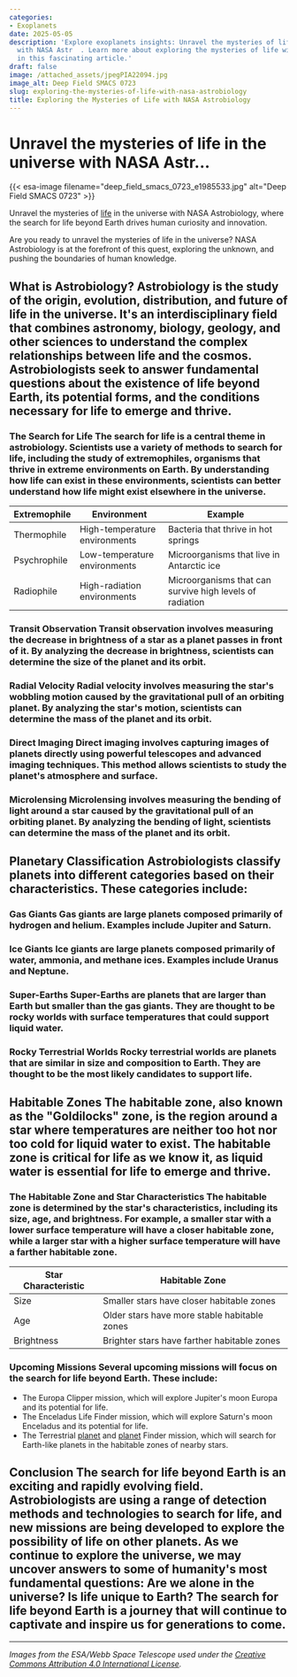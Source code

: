 ```yaml
---
categories:
- Exoplanets
date: 2025-05-05
description: 'Explore exoplanets insights: Unravel the mysteries of life in the universe
  with NASA Astr  . Learn more about exploring the mysteries of life with nasa astrobiology
  in this fascinating article.'
draft: false
image: /attached_assets/jpegPIA22094.jpg
image_alt: Deep Field SMACS 0723
slug: exploring-the-mysteries-of-life-with-nasa-astrobiology
title: Exploring the Mysteries of Life with NASA Astrobiology
---
```


# Unravel the mysteries of life in the universe with NASA Astr...
{{< esa-image filename="deep_field_smacs_0723_e1985533.jpg" alt="Deep Field SMACS 0723" >}}



Unravel the mysteries of [life](/blog/habitable-zones-and-the-search-for-life-beyond-earth) in the universe with NASA Astrobiology, where the search for life beyond Earth drives human curiosity and innovation.

Are you ready to unravel the mysteries of life in the universe? NASA Astrobiology is at the forefront of this quest, exploring the unknown, and pushing the boundaries of human knowledge.

 ## What is Astrobiology? Astrobiology is the study of the origin, evolution, distribution, and future of life in the universe. It's an interdisciplinary field that combines astronomy, biology, geology, and other sciences to understand the complex relationships between life and the cosmos. Astrobiologists seek to answer fundamental questions about the existence of life beyond Earth, its potential forms, and the conditions necessary for life to emerge and thrive.

 ### The Search for Life The search for life is a central theme in astrobiology. Scientists use a variety of methods to search for life, including the study of extremophiles, organisms that thrive in extreme environments on Earth. By understanding how life can exist in these environments, scientists can better understand how life might exist elsewhere in the universe.

 | **Extremophile** | **Environment** | **Example** |
| --- | --- | --- |
| Thermophile | High-temperature environments | Bacteria that thrive in hot springs |
| Psychrophile | Low-temperature environments | Microorganisms that live in Antarctic ice |
| Radiophile | High-radiation environments | Microorganisms that can survive high levels of radiation | ## Detection Methods Astrobiologists use a range of detection methods to search for life beyond Earth. These methods include:

 ### Transit Observation Transit observation involves measuring the decrease in brightness of a star as a planet passes in front of it. By analyzing the decrease in brightness, scientists can determine the size of the planet and its orbit.

 ### Radial Velocity Radial velocity involves measuring the star's wobbling motion caused by the gravitational pull of an orbiting planet. By analyzing the star's motion, scientists can determine the mass of the planet and its orbit.

 ### Direct Imaging Direct imaging involves capturing images of planets directly using powerful telescopes and advanced imaging techniques. This method allows scientists to study the planet's atmosphere and surface.

 ### Microlensing Microlensing involves measuring the bending of light around a star caused by the gravitational pull of an orbiting planet. By analyzing the bending of light, scientists can determine the mass of the planet and its orbit.

 ## Planetary Classification Astrobiologists classify planets into different categories based on their characteristics. These categories include:

 ### Gas Giants Gas giants are large planets composed primarily of hydrogen and helium. Examples include Jupiter and Saturn.

 ### Ice Giants Ice giants are large planets composed primarily of water, ammonia, and methane ices. Examples include Uranus and Neptune.

 ### Super-Earths Super-Earths are planets that are larger than Earth but smaller than the gas giants. They are thought to be rocky worlds with surface temperatures that could support liquid water.

 ### Rocky Terrestrial Worlds Rocky terrestrial worlds are planets that are similar in size and composition to Earth. They are thought to be the most likely candidates to support life.

 ## Habitable Zones The habitable zone, also known as the "Goldilocks" zone, is the region around a star where temperatures are neither too hot nor too cold for liquid water to exist. The habitable zone is critical for life as we know it, as liquid water is essential for life to emerge and thrive.

 ### The Habitable Zone and Star Characteristics The habitable zone is determined by the star's characteristics, including its size, age, and brightness. For example, a smaller star with a lower surface temperature will have a closer habitable zone, while a larger star with a higher surface temperature will have a farther habitable zone.

 | **Star Characteristic** | **Habitable Zone** |
| --- | --- |
| Size | Smaller stars have closer habitable zones |
| Age | Older stars have more stable habitable zones |
| Brightness | Brighter stars have farther habitable zones | ## The Future of Astrobiology The future of astrobiology is exciting and rapidly evolving. New missions and technologies are being developed to search for life beyond Earth. For example, the James Webb Space Telescope will allow scientists to study the atmospheres of exoplanets in unprecedented detail, searching for signs of life.

 ### Upcoming Missions Several upcoming missions will focus on the search for life beyond Earth. These include:

  - The Europa Clipper mission, which will explore Jupiter's moon Europa and its potential for life.
 - The Enceladus Life Finder mission, which will explore Saturn's moon Enceladus and its potential for life.
 - The Terrestrial [planet](/blog/exoplanets-and-the-search-for-life-beyond-earth) and [planet](/blog/habitable-zones-and-the-search-for-life-beyond-our-planet/solar-system/) Finder mission, which will search for Earth-like planets in the habitable zones of nearby stars.
  ## Conclusion The search for life beyond Earth is an exciting and rapidly evolving field. Astrobiologists are using a range of detection methods and technologies to search for life, and new missions are being developed to explore the possibility of life on other planets. As we continue to explore the universe, we may uncover answers to some of humanity's most fundamental questions: Are we alone in the universe? Is life unique to Earth? The search for life beyond Earth is a journey that will continue to captivate and inspire us for generations to come.

---

*Images from the ESA/Webb Space Telescope used under the [Creative Commons Attribution 4.0 International License](https://creativecommons.org/licenses/by/4.0).*